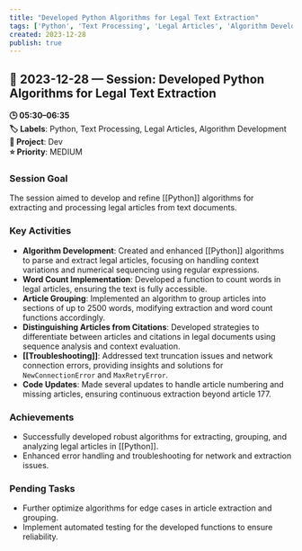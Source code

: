 ```yaml
---
title: "Developed Python Algorithms for Legal Text Extraction"
tags: ['Python', 'Text Processing', 'Legal Articles', 'Algorithm Development']
created: 2023-12-28
publish: true
---
```


## 📅 2023-12-28 — Session: Developed Python Algorithms for Legal Text Extraction

**🕒 05:30–06:35**  
**🏷️ Labels**: Python, Text Processing, Legal Articles, Algorithm Development  
**📂 Project**: Dev  
**⭐ Priority**: MEDIUM  


### Session Goal
The session aimed to develop and refine [[Python]] algorithms for extracting and processing legal articles from text documents.

### Key Activities
- **Algorithm Development**: Created and enhanced [[Python]] algorithms to parse and extract legal articles, focusing on handling context variations and numerical sequencing using regular expressions.
- **Word Count Implementation**: Developed a function to count words in legal articles, ensuring the text is fully accessible.
- **Article Grouping**: Implemented an algorithm to group articles into sections of up to 2500 words, modifying extraction and word count functions accordingly.
- **Distinguishing Articles from Citations**: Developed strategies to differentiate between articles and citations in legal documents using sequence analysis and context evaluation.
- **[[Troubleshooting]]**: Addressed text truncation issues and network connection errors, providing insights and solutions for `NewConnectionError` and `MaxRetryError`.
- **Code Updates**: Made several updates to handle article numbering and missing articles, ensuring continuous extraction beyond article 177.

### Achievements
- Successfully developed robust algorithms for extracting, grouping, and analyzing legal articles in [[Python]].
- Enhanced error handling and troubleshooting for network and extraction issues.

### Pending Tasks
- Further optimize algorithms for edge cases in article extraction and grouping.
- Implement automated testing for the developed functions to ensure reliability.
